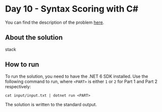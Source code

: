 # Day 10 - Syntax Scoring with C#
You can find the description of the problem [here][1].

## About the solution
stack

## How to run
To run the solution, you need to have the .NET 6 SDK installed. Use the
following command to run, where `<PART>` is either `1` or `2` for Part 1 and
Part 2 respectively:

    cat input/input.txt | dotnet run <PART>

The solution is written to the standard output.

[1]: <https://adventofcode.com/2021/day/10>
